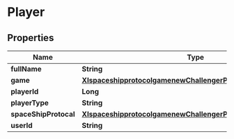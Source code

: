 
# Player

## Properties
Name | Type | Description | Notes
------------ | ------------- | ------------- | -------------
**fullName** | **String** |  |  [optional]
**game** | [**XlspaceshipprotocolgamenewChallengerPlayerGame**](XlspaceshipprotocolgamenewChallengerPlayerGame.md) |  |  [optional]
**playerId** | **Long** |  |  [optional]
**playerType** | **String** |  |  [optional]
**spaceShipProtocal** | [**XlspaceshipprotocolgamenewChallengerPlayerSpaceShipProtocal**](XlspaceshipprotocolgamenewChallengerPlayerSpaceShipProtocal.md) |  |  [optional]
**userId** | **String** |  |  [optional]



